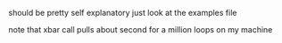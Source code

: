 should be pretty self explanatory just look at the examples file

note that xbar call pulls about second for a million loops on my machine
